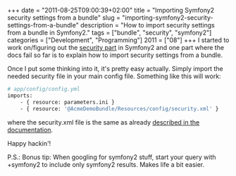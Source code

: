 +++
date = "2011-08-25T09:00:39+02:00"
title = "Importing Symfony2 security settings from a bundle"
slug = "importing-symfony2-security-settings-from-a-bundle"
description = "How to import security settings from a bundle in Symfony2."
tags = ["bundle", "security", "symfony2"]
categories = ["Development", "Programming"]
2011 = ["08"]
+++
I started to work on/figuring out the <a href="http://symfony.com/doc/current/book/security.html">security part</a> in Symfony2 and one part where the docs fail so far is to explain how to import security settings from a bundle.

Once I put some thinking into it, it's pretty easy actually. Simply import the needed security file in your main config file. Something like this will work:

``` bash
# app/config/config.yml
imports:
    - { resource: parameters.ini }
    - { resource: '@AcmeDemoBundle/Resources/config/security.xml' }
```

where the security.xml file is the same as already <a href="http://symfony.com/doc/current/book/security.html#basic-example-http-authentication">described in the documentation</a>.

Happy hackin'!

P.S.: Bonus tip: When googling for symfony2 stuff, start your query with +symfony2 to include only symfony2 results. Makes life a bit easier.
